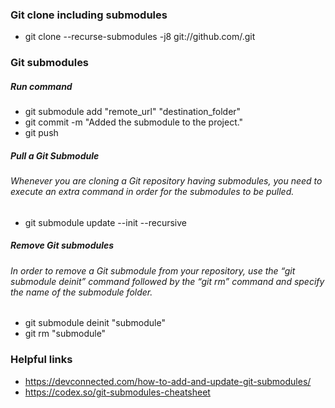 ### Git clone including submodules
 - git clone --recurse-submodules -j8 git://github.com/<path>.git
### Git submodules

##### Run command
- git submodule add "remote_url" "destination_folder"
- git commit -m "Added the submodule to the project."
- git push

##### Pull a Git Submodule
###### Whenever you are cloning a Git repository having submodules, you need to execute an extra command in order for the submodules to be pulled.
- git submodule update --init --recursive

##### Remove Git submodules
###### In order to remove a Git submodule from your repository, use the “git submodule deinit” command followed by the “git rm” command and specify the name of the submodule folder.

- git submodule deinit "submodule"
- git rm "submodule"

### Helpful links
 - https://devconnected.com/how-to-add-and-update-git-submodules/
 - https://codex.so/git-submodules-cheatsheet
